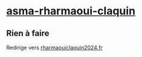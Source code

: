 # [asma-rharmaoui-claquin](https://nouveau-front-populaire-legislatives-2024.fr/asma-rharmaoui-claquin)

## Rien à faire
Redirige vers [rharmaouiclaquin2024.fr](https://rharmaouiclaquin2024.fr/)
